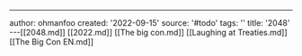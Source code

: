 ---
author: ohmanfoo
created: '2022-09-15'
source: '#todo'
tags: ''
title: '2048'
---[[2048.md]]
[[2022.md]]
[[The big con.md]]
[[Laughing at Treaties.md]]
[[The Big Con EN.md]]
